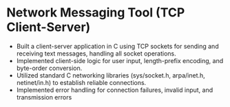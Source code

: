 # Network Messaging Tool (TCP Client-Server)

- Built a client-server application in C using TCP sockets for sending and receiving text messages, handling all socket operations.
- Implemented client-side logic for user input, length-prefix encoding, and byte-order conversion.
- Utilized standard C networking libraries (sys/socket.h, arpa/inet.h, netinet/in.h) to establish reliable connections.
- Implemented error handling for connection failures, invalid input, and transmission errors

